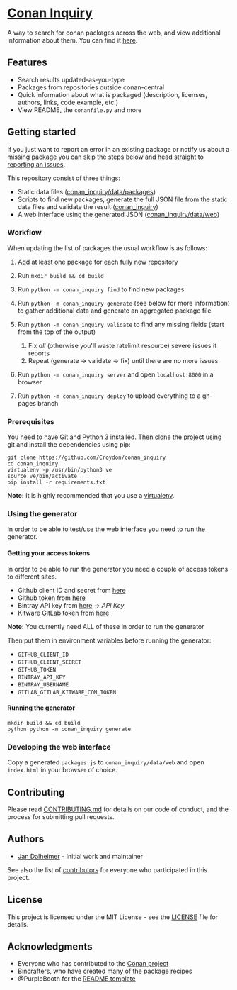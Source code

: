 # [Conan Inquiry](https://croydon.github.io/conan_inquiry)

A way to search for conan packages across the web, and view additional information about them.
You can find it [here](https://croydon.github.io/conan_inquiry).

## Features

* Search results updated-as-you-type
* Packages from repositories outside conan-central
* Quick information about what is packaged (description, licenses, authors, links, code example, etc.)
* View README, the `conanfile.py` and more

## Getting started

If you just want to report an error in an existing package or notify us about a missing package you can skip the steps
below and head straight to [reporting an issues](/issues/new).

This repository consist of three things:

* Static data files ([conan_inquiry/data/packages](https://github.com/Croydon/conan_inquiry/tree/master/conan_inquiry/data/packages))
* Scripts to find new packages, generate the full JSON file from the static data files and validate the result ([conan_inquiry](https://github.com/Croydon/conan_inquiry/tree/master/conan_inquiry))
* A web interface using the generated JSON ([conan_inquiry/data/web](https://github.com/Croydon/conan_inquiry/tree/master/conan_inquiry/data/web))

### Workflow

When updating the list of packages the usual workflow is as follows:

1. Add at least one package for each fully new repository
2. Run `mkdir build && cd build`
3. Run `python -m conan_inquiry find` to find new packages
4. Run `python -m conan_inquiry generate` (see below for more information) to gather additional data and generate an aggregated package file
5. Run `python -m conan_inquiry validate` to find any missing fields (start from the top of the output)
    1. Fix _all_ (otherwise you'll waste ratelimit resource) severe issues it reports
    2. Repeat (generate -> validate -> fix) until there are no more issues

6. Run `python -m conan_inquiry server` and open `localhost:8000` in a browser
7. Run `python -m conan_inquiry deploy` to upload everything to a gh-pages branch

### Prerequisites

You need to have Git and Python 3 installed. Then clone the project using git and install the dependencies using pip:

```commandline
git clone https://github.com/Croydon/conan_inquiry
cd conan_inquiry
virtualenv -p /usr/bin/python3 ve
source ve/bin/activate
pip install -r requirements.txt
```

**Note:** It is highly recommended that you use a [virtualenv](http://docs.python-guide.org/en/latest/dev/virtualenvs/).

### Using the generator

In order to be able to test/use the web interface you need to run the generator.

#### Getting your access tokens

In order to be able to run the generator you need a couple of access tokens to different sites.

* Github client ID and secret from [here](https://github.com/settings/developers)
* Github token from [here](https://github.com/settings/tokens)
* Bintray API key from [here](https://bintray.com/profile/edit) -> _API Key_
* Kitware GitLab token from [here](https://gitlab.kitware.com/profile/personal_access_tokens)

**Note:** You currently need ALL of these in order to run the generator

Then put them in environment variables before running the generator:

* `GITHUB_CLIENT_ID`
* `GITHUB_CLIENT_SECRET`
* `GITHUB_TOKEN`
* `BINTRAY_API_KEY`
* `BINTRAY_USERNAME`
* `GITLAB_GITLAB_KITWARE_COM_TOKEN`

#### Running the generator

```commandline
mkdir build && cd build
python python -m conan_inquiry generate
```

### Developing the web interface

Copy a generated `packages.js` to `conan_inquiry/data/web` and open `index.html` in your browser of choice.

## Contributing

Please read [CONTRIBUTING.md](https://github.com/Croydon/conan_inquiry/blob/master/CONTRIBUTING.md) for details on our
code of conduct, and the process for submitting pull requests.

## Authors

* [Jan Dalheimer](https://github.com/02JanDal) - Initial work and maintainer

See also the list of [contributors](https://github.com/Croydon/conan_inquiry/contributors) for everyone who
participated in this project.

## License

This project is licensed under the MIT License - see the
[LICENSE](https://github.com/Croydon/conan_inquiry/blob/master/LICENSE.md) file for details.

## Acknowledgments

* Everyone who has contributed to the [Conan project](https://github.com/conan-io/conan)
* Bincrafters, who have created many of the package recipes
* @PurpleBooth for the [README template](https://gist.github.com/PurpleBooth/109311bb0361f32d87a2)
